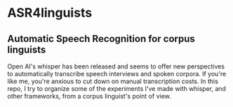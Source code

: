 # ASR4linguists

## Automatic Speech Recognition for corpus linguists
Open AI's whisper has been released and seems to offer new perspectives to automatically transcribe speech interviews and spoken corpora. If you're like me, you're anxious to cut down on manual transcription costs. 
In this repo, I try to organize some of the experiments I've made with whisper, and other frameworks, from a corpus linguist's point of view.
